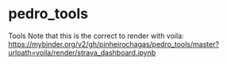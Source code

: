 # pedro_tools
Tools
Note that this is the correct to render with voila:
https://mybinder.org/v2/gh/pinheirochagas/pedro_tools/master?urlpath=voila/render/strava_dashboard.ipynb
